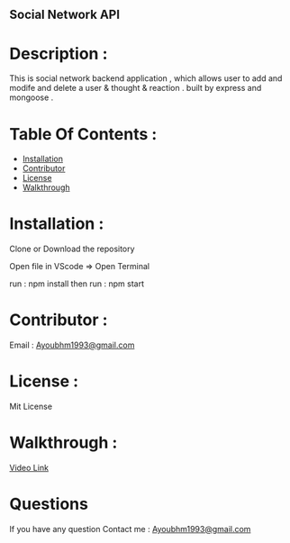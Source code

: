## Social Network API

  # Description :

  This is social network backend application , which allows user to add and modife and delete a user & thought & reaction . built by express and mongoose .


  # Table Of Contents :

  * [Installation](#Installation)
  * [Contributor](#Contributor)
  * [License](#License)
  * [Walkthrough](#Walkthrough)
  
  
  # Installation :

  Clone or Download the repository 

  Open file in VScode => Open Terminal
  
  run : npm install
  then run : npm start

  # Contributor :

  Email : Ayoubhm1993@gmail.com

  # License :

  Mit License

  # Walkthrough :

  [Video Link](https://user-images.githubusercontent.com/70945176/113979761-4aaf5980-980b-11eb-9b20-095e42898c92.mp4
)

  # Questions

  If you have any question 
     Contact me :
   Ayoubhm1993@gmail.com
